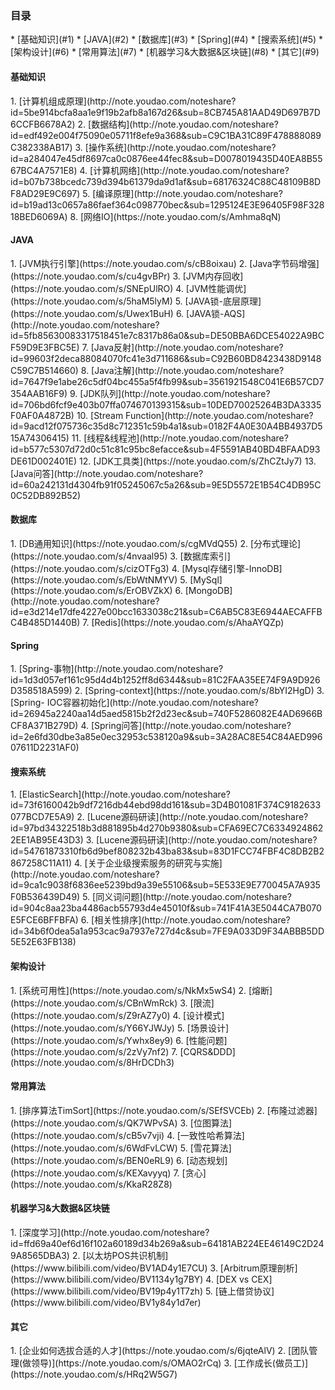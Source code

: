 <h3 >目录</h3>
* [基础知识](#1)
* [JAVA](#2)
* [数据库](#3)
* [Spring](#4)
* [搜索系统](#5)
* [架构设计](#6)
* [常用算法](#7)
* [机器学习&大数据&区块链](#8)
* [其它](#9)

<h4 id="1">基础知识</h4>
1. [计算机组成原理](http://note.youdao.com/noteshare?id=5be914bcfa8aa1e9f19b2afb8a167d26&sub=8CB745A81AAD49D697B7D6CCFB6678A2)
2.    [数据结构](http://note.youdao.com/noteshare?id=edf492e004f75090e05711f8efe9a368&sub=C9C1BA31C89F478888089C382338AB17)
3.    [操作系统](http://note.youdao.com/noteshare?id=a284047e45df8697ca0c0876ee44fec8&sub=D0078019435D40EA8B5567BC4A7571E8)
4.    [计算机网络](http://note.youdao.com/noteshare?id=b07b738bcedc739d394b61379da9d1af&sub=68176324C88C48109B8DF8AD29E9C697)
5.    [编译原理](http://note.youdao.com/noteshare?id=b19ad13c0657a86faef364c098770bec&sub=1295124E3E96405F98F32818BED6069A)
8.    [网络IO](https://note.youdao.com/s/Amhma8qN)

<h4 id="2">JAVA</h4>
1.    [JVM执行引擎](https://note.youdao.com/s/cB8oixau)
2.    [Java字节码增强](https://note.youdao.com/s/cu4gvBPr)
3.    [JVM内存回收](https://note.youdao.com/s/SNEpUlRO)
4.    [JVM性能调优](https://note.youdao.com/s/5haM5lyM)
5.    [JAVA锁-底层原理](https://note.youdao.com/s/Uwex1BuH)
6.    [JAVA锁-AQS](http://note.youdao.com/noteshare?id=5fb85630083317518451e7c8317b86a0&sub=DE50BBA6DCE54022A9BCF59D9E3FBC5E)
7.    [Java反射](http://note.youdao.com/noteshare?id=99603f2deca88084070fc41e3d711686&sub=C92B60BD8423438D9148C59C7B514660)
8.    [Java注解](http://note.youdao.com/noteshare?id=7647f9e1abe26c5df04bc455a5f4fb99&sub=3561921548C041E6B57CD7354AAB16F9)
9.    [JDK队列](http://note.youdao.com/noteshare?id=706bd6fcf9e403b07ffa074670139315&sub=10DED70025264B3DA3335F0AF0A4872B)
10.    [Stream  Function](http://note.youdao.com/noteshare?id=9acd12f075736c35d8c712351c59b4a1&sub=0182F4A0E30A4BB4937D515A74306415)
11.    [线程&线程池](http://note.youdao.com/noteshare?id=b577c5307d72d0c51c81c95bc8efacce&sub=4F5591AB40BD4BFAAD93DE61D002401E)
12.    [JDK工具类](https://note.youdao.com/s/ZhCZtJy7)
13.    [Java问答](http://note.youdao.com/noteshare?id=60a242131d4304fb91f05245067c5a26&sub=9E5D5572E1B54C4DB95C0C52DB892B52)


<h4 id="3">数据库</h4>
1.    [DB通用知识](https://note.youdao.com/s/cgMVdQ55)
2.    [分布式理论](https://note.youdao.com/s/4nvaal95)
3.    [数据库索引](https://note.youdao.com/s/cizOTFg3)
4.    [Mysql存储引擎-InnoDB](https://note.youdao.com/s/EbWtNMYV)
5.    [MySql](https://note.youdao.com/s/ErOBVZkX)
6.    [MongoDB](http://note.youdao.com/noteshare?id=e3d214e17dfe4227e00bcc1633038c21&sub=C6AB5C83E6944AECAFFBC4B485D1440B)
7.    [Redis](https://note.youdao.com/s/AhaAYQZp)

<h4 id="4">Spring</h4> 
1.    [Spring-事物](http://note.youdao.com/noteshare?id=1d3d057ef161c95d4d4b1252ff8d6344&sub=81C2FAA35EE74F9A9D926D358518A599)
2.    [Spring-context](https://note.youdao.com/s/8bYI2HgD)
3.    [Spring- IOC容器初始化](http://note.youdao.com/noteshare?id=26945a2240aa14d5aed5815b2f2d23ec&sub=740F5286082E4AD6966BCF8A371B279D)
4.    [Spring问答](http://note.youdao.com/noteshare?id=2e6fd30dbe3a85e0ec32953c538120a9&sub=3A28AC8E54C84AED99607611D2231AF0)

<h4 id="5">搜索系统</h4>  
1.    [ElasticSearch](http://note.youdao.com/noteshare?id=73f6160042b9df7216db44ebd98dd161&sub=3D4B01081F374C9182633077BCD7E5A9)
2.    [Lucene源码研读](http://note.youdao.com/noteshare?id=97bd34322518b3d881895b4d270b9380&sub=CFA69EC7C63349248622EE1AB95E43D3)
3.    [Lucene源码研读](http://note.youdao.com/noteshare?id=54761873310fb6d9bef808232b43ba83&sub=83D1FCC74FBF4C8DB2B2867258C11A11)
4.    [关于企业级搜索服务的研究与实施](http://note.youdao.com/noteshare?id=9ca1c9038f6836ee5239bd9a39e55106&sub=5E533E9E770045A7A935F0B536439D49)
5.    [同义词问题](http://note.youdao.com/noteshare?id=904c8aa23ba4486acb55793d4e45010f&sub=741F41A3E5044CA7B070E5FCE6BFFBFA)
6.    [相关性排序](http://note.youdao.com/noteshare?id=34b6f0dea5a1a953cac9a7937e727d4c&sub=7FE9A033D9F34ABBB5DD5E52E63FB138)

<h4 id="6">架构设计</h4>
1.   [系统可用性](https://note.youdao.com/s/NkMx5wS4)
2.   [熔断](https://note.youdao.com/s/CBnWmRck)
3.   [限流](https://note.youdao.com/s/Z9rAZ7y0)
4.   [设计模式](https://note.youdao.com/s/Y66YJWJy)
5.   [场景设计](https://note.youdao.com/s/Ywhx8ey9)
6.   [性能问题](https://note.youdao.com/s/2zVy7nf2)
7.   [CQRS&DDD](https://note.youdao.com/s/8HrDCDh3)

<h4 id="7">常用算法</h4>
1.    [排序算法TimSort](https://note.youdao.com/s/SEfSVCEb)
2.    [布隆过滤器](https://note.youdao.com/s/QK7WPvSA)
3.    [位图算法](https://note.youdao.com/s/cB5v7vji)
4.    [一致性哈希算法](https://note.youdao.com/s/6WdFvLCW)
5.    [雪花算法](https://note.youdao.com/s/BEN0eRL9)
6.    [动态规划](https://note.youdao.com/s/KEXavyyq)
7.    [贪心](https://note.youdao.com/s/KkaR28Z8)

<h4 id="8">机器学习&大数据&区块链</h4>
1.   [深度学习](http://note.youdao.com/noteshare?id=ffd69a40ef6d16f102a60189d34b269a&sub=64181AB224EE46149C2D249A8565DBA3)
2.   [以太坊POS共识机制](https://www.bilibili.com/video/BV1AD4y1E7CU)
3.   [Arbitrum原理剖析](https://www.bilibili.com/video/BV1134y1g7BY)
4.   [DEX vs CEX](https://www.bilibili.com/video/BV19p4y1T7zh)
5.   [链上借贷协议](https://www.bilibili.com/video/BV1y84y1d7er)

<h4 id="9">其它</h4>
1.   [企业如何选拔合适的人才](https://note.youdao.com/s/6jqteAlV)
2.   [团队管理(做领导)](https://note.youdao.com/s/OMAO2rCq)
3.   [工作成长(做员工)](https://note.youdao.com/s/HRq2W5G7)


